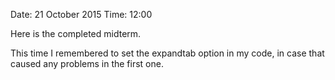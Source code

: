 Date:	21 October 2015
Time:	12:00


Here is the completed midterm.


This time I remembered to set the expandtab option in my code,
in case that caused any problems in the first one.
